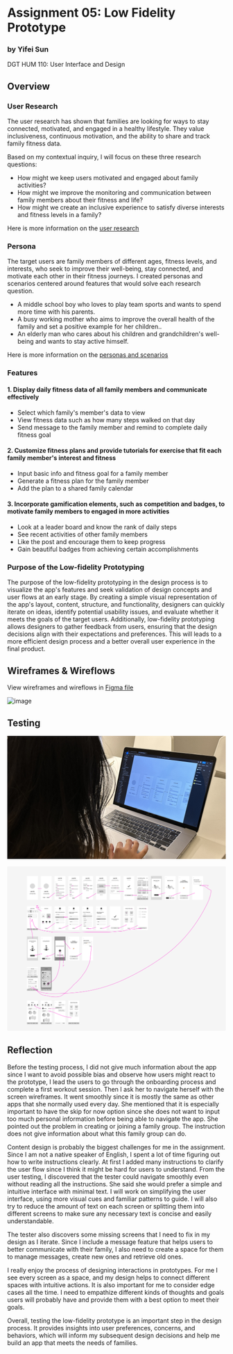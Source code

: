 # Assignment 05: Low Fidelity Prototype

### by Yifei Sun
DGT HUM 110: User Interface and Design

## Overview

### User Research

The user research has shown that families are looking for ways to stay connected, motivated, and engaged in a healthy lifestyle. They value inclusiveness, continuous motivation, and the ability to share and track family fitness data.

Based on my contextual inquiry, I will focus on these three research questions:

- How might we keep users motivated and engaged about family activities?
- How might we improve the monitoring and communication between family members about their fitness and life?
- How might we create an inclusive experience to satisfy diverse interests and fitness levels in a family?

Here is more information on the <a href = "https://github.com/yfsun0920/DH110-2023Spring/blob/main/Assignments/A03/README.md"> user research </a>

### Persona

The target users are family members of different ages, fitness levels, and interests, who seek to improve their well-being, stay connected, and motivate each other in their fitness journeys. I created personas and scenarios centered around features that would solve each research question.

- A middle school boy who loves to play team sports and wants to spend more time with his parents.
- A busy working mother who aims to improve the overall health of the family and set a positive example for her children..
- An elderly man who cares about his children and grandchildren's well-being and wants to stay active himself.

Here is more information on the <a href = "https://github.com/yfsun0920/DH110-2023Spring/blob/main/Assignments/A04/README.md"> personas and scenarios </a>

### Features

#### 1. Display daily fitness data of all family members and communicate effectively
- Select which family's member's data to view
- View fitness data such as how many steps walked on that day
- Send message to the family member and remind to complete daily fitness goal

#### 2. Customize fitness plans and provide tutorials for exercise that fit each family member's interest and fitness
- Input basic info and fitness goal for a family member
- Generate a fitness plan for the family member
- Add the plan to a shared family calendar

#### 3. Incorporate gamification elements, such as competition and badges, to motivate family members to engaged in more activities
- Look at a leader board and know the rank of daily steps
- See recent activities of other family members
- Like the post and encourage them to keep progress
- Gain beautiful badges from achieving certain accomplishments

### Purpose of the Low-fidelity Prototyping
The purpose of the low-fidelity prototyping in the design process is to visualize the app's features and seek validation of design concepts and user flows at an early stage. By creating a simple visual representation of the app's layout, content, structure, and functionality, designers can quickly iterate on ideas, identify potential usability issues, and evaluate whether it meets the goals of the target users. Additionally, low-fidelity prototyping allows designers to gather feedback from users, ensuring that the design decisions align with their expectations and preferences. This will leads to a more efficient design process and a better overall user experience in the final product.

## Wireframes & Wireflows
View wireframes and wireflows in <a href = "https://www.figma.com/file/CZlXnb6g29cyaJ69TkcDPR/Low-fidelity-Prototype?type=design&node-id=0%3A1&t=mkXwlZfStE5DySX2-1"> Figma file </a>

![image](Images/Low-fidelity.png)

## Testing

![image](Images/TestingPhoto.JPG)

![image](Images/TestingWireflow.png)


## Reflection

Before the testing process, I did not give much information about the app since I want to avoid possible bias and observe how users might react to the prototype, I lead the users to go through the onboarding process and complete a first workout session. Then I ask her to navigate herself with the screen wireframes. It went smoothly since it is mostly the same as other apps that she normally used every day. She mentioned that it is especially important to have the skip for now option since she does not want to input too much personal information before being able to navigate the app. She pointed out the problem in creating or joining a family group. The instruction does not give information about what this family group can do.

Content design is probably the biggest challenges for me in the assignment. Since I am not a native speaker of English, I spent a lot of time figuring out how to write instructions clearly. At first I added many instructions to clarify the user flow since I think it might be hard for users to understand. From the user testing, I discovered that the tester could navigate smoothly even without reading all the instructions. She said she would prefer a simple and intuitive interface with minimal text. I will work on simplifying the user interface, using more visual cues and familiar patterns to guide. I will also try to reduce the amount of text on each screen or splitting them into different screens to make sure any necessary text is concise and easily understandable.

The tester also discovers some missing screens that I need to fix in my design as I iterate. Since I include a message feature that helps users to better communicate with their family, I also need to create a space for them to manage messages, create new ones and retrieve old ones.

I really enjoy the process of designing interactions in prototypes. For me I see every screen as a space, and my design helps to connect different spaces with intuitive actions. It is also important for me to consider edge cases all the time. I need to empathize different kinds of thoughts and goals users will probably have and provide them with a best option to meet their goals.

Overall, testing the low-fidelity prototype is an important step in the design process. It provides insights into user preferences, concerns, and behaviors, which will inform my subsequent design decisions and help me build an app that meets the needs of families.

